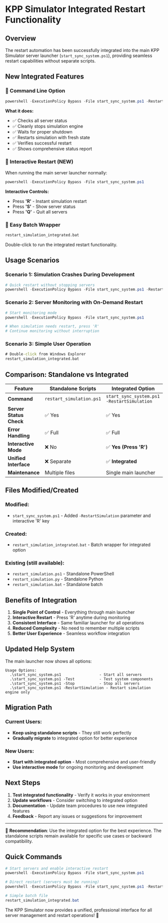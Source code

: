 # KPP Simulator Integrated Restart Functionality

## Overview

The restart automation has been successfully integrated into the main KPP Simulator server launcher (`start_sync_system.ps1`), providing seamless restart capabilities without separate scripts.

## New Integrated Features

### 🎯 Command Line Option
```powershell
powershell -ExecutionPolicy Bypass -File start_sync_system.ps1 -RestartSimulation
```

**What it does:**
- ✅ Checks all server status
- ✅ Cleanly stops simulation engine
- ✅ Waits for proper shutdown
- ✅ Restarts simulation with fresh state
- ✅ Verifies successful restart
- ✅ Shows comprehensive status report

### 🔄 Interactive Restart (NEW)
When running the main server launcher normally:
```powershell
powershell -ExecutionPolicy Bypass -File start_sync_system.ps1
```

**Interactive Controls:**
- Press **'R'** - Instant simulation restart
- Press **'S'** - Show server status  
- Press **'Q'** - Quit all servers

### 📁 Easy Batch Wrapper
```cmd
restart_simulation_integrated.bat
```
Double-click to run the integrated restart functionality.

## Usage Scenarios

### Scenario 1: Simulation Crashes During Development
```powershell
# Quick restart without stopping servers
powershell -ExecutionPolicy Bypass -File start_sync_system.ps1 -RestartSimulation
```

### Scenario 2: Server Monitoring with On-Demand Restart
```powershell
# Start monitoring mode
powershell -ExecutionPolicy Bypass -File start_sync_system.ps1

# When simulation needs restart, press 'R'
# Continue monitoring without interruption
```

### Scenario 3: Simple User Operation
```cmd
# Double-click from Windows Explorer
restart_simulation_integrated.bat
```

## Comparison: Standalone vs Integrated

| Feature | Standalone Scripts | Integrated Option |
|---------|-------------------|-------------------|
| **Command** | `restart_simulation.ps1` | `start_sync_system.ps1 -RestartSimulation` |
| **Server Status Check** | ✅ Yes | ✅ Yes |
| **Error Handling** | ✅ Full | ✅ Full |
| **Interactive Mode** | ❌ No | ✅ **Yes (Press 'R')** |
| **Unified Interface** | ❌ Separate | ✅ **Integrated** |
| **Maintenance** | Multiple files | Single main launcher |

## Files Modified/Created

### Modified:
- `start_sync_system.ps1` - Added `-RestartSimulation` parameter and interactive 'R' key

### Created:
- `restart_simulation_integrated.bat` - Batch wrapper for integrated option

### Existing (still available):
- `restart_simulation.ps1` - Standalone PowerShell
- `restart_simulation.py` - Standalone Python  
- `restart_simulation.bat` - Standalone batch

## Benefits of Integration

1. **Single Point of Control** - Everything through main launcher
2. **Interactive Restart** - Press 'R' anytime during monitoring
3. **Consistent Interface** - Same familiar launcher for all operations
4. **Reduced Complexity** - No need to remember multiple scripts
5. **Better User Experience** - Seamless workflow integration

## Updated Help System

The main launcher now shows all options:
```
Usage Options:
  .\start_sync_system.ps1                 - Start all servers
  .\start_sync_system.ps1 -Test           - Test system components  
  .\start_sync_system.ps1 -Stop           - Stop all servers
  .\start_sync_system.ps1 -RestartSimulation - Restart simulation engine only
```

## Migration Path

### Current Users:
- **Keep using standalone scripts** - They still work perfectly
- **Gradually migrate** to integrated option for better experience

### New Users:
- **Start with integrated option** - Most comprehensive and user-friendly
- **Use interactive mode** for ongoing monitoring and development

## Next Steps

1. **Test integrated functionality** - Verify it works in your environment
2. **Update workflows** - Consider switching to integrated option
3. **Documentation** - Update team procedures to use new integrated features
4. **Feedback** - Report any issues or suggestions for improvement

---

🎯 **Recommendation**: Use the integrated option for the best experience. The standalone scripts remain available for specific use cases or backward compatibility.

## Quick Commands

```powershell
# Start servers and enable interactive restart
powershell -ExecutionPolicy Bypass -File start_sync_system.ps1

# Direct restart (servers must be running)  
powershell -ExecutionPolicy Bypass -File start_sync_system.ps1 -RestartSimulation

# Simple batch file
restart_simulation_integrated.bat
```

The KPP Simulator now provides a unified, professional interface for all server management and restart operations! 🚀 